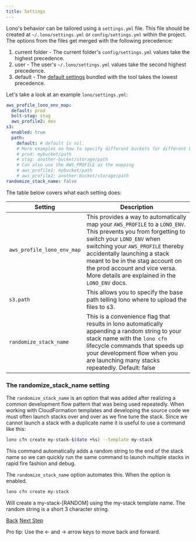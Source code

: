 ```yaml
---
title: Settings
---
```


Lono's behavior can be tailored using a `settings.yml` file. This file should be created at `~/.lono/settings.yml` or `config/settings.yml` within the project.  The options from the files get merged with the following precedence:

1. current folder - The current folder's `config/settings.yml` values take the highest precedence.
2. user - The user's `~/.lono/settings.yml` values take the second highest precedence.
3. default - The [default settings](https://github.com/tongueroo/lono/blob/master/lib/lono/default/settings.yml) bundled with the tool takes the lowest precedence.

Let's take a look at an example `lono/settings.yml`:

```yaml
aws_profile_lono_env_map:
  default: prod
  bolt-stag: stag
  aws_profile2: dev
s3:
  enabled: true
  path:
    default: # default is nil.
    # More examples on how to specify different buckets for different LONO_ENV
    # prod: mybucket/path
    # stag: another-bucket/storage/path
    # Can also use the AWS_PROFILE as the mapping
    # aws_profile1: mybucket/path
    # aws_profile2: another-bucket/storage/path
randomize_stack_name: false
```

The table below covers what each setting does:

Setting  | Description
------------- | -------------
`aws_profile_lono_env_map`  | This provides a way to automatically map your `AWS_PROFILE` to a `LONO_ENV`. This prevents you from forgetting to switch your `LONO_ENV` when switching your `AWS_PROFILE` thereby accidentally launching a stack meant to be in the stag account on the prod account and vice versa. More details are explained in the `LONO_ENV` docs.
`s3.path`  | This allows you to specify the base path telling lono where to upload the files to s3.
`randomize_stack_name`  | This is a convenience flag that results in lono automatically appending a random string to your stack name with the `lono cfn` lifecycle commands that speeds up your development flow when you are launching many stacks repeatedly. Default: false

### The randomize_stack_name setting

The `randomize_stack_name` is an option that was added after realizing a common development flow pattern that was being used repeatedly. When working with CloudFormation templates and developing the source code we must often launch stacks over and over as we fine tune the stack. Since we cannot launch a stack with a duplicate name it is useful to use a command like this:

```sh
lono cfn create my-stack-$(date +%s) --template my-stack
```

This command automatically adds a random string to the end of the stack name so we can quickly run the same command to launch multiple stacks in rapid fire fashion and debug.

The `randomize_stack_name` option automates this. When the option is enabled.

```sh
lono cfn create my-stack
```

Will create a my-stack-[RANDOM] using the my-stack template name.  The random string is a short 3 character string.

<a id="prev" class="btn btn-basic" href="{% link _docs/conventions.md %}">Back</a>
<a id="next" class="btn btn-primary" href="{% link _docs/nested-stacks.md %}">Next Step</a>
<p class="keyboard-tip">Pro tip: Use the <- and -> arrow keys to move back and forward.</p>

